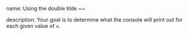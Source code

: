 name: Using the double tilde ~~

description: Your goal is to determine what the console will print out for each given value of `x`.
